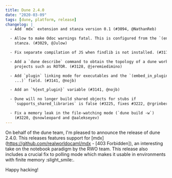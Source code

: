 ```yaml
---
title: Dune 2.4.0
date: "2020-03-09"
tags: [dune, platform, release]
changelog: |
  - Add `mdx` extension and stanza version 0.1 (#3094, @NathanReb)

  - Allow to make Odoc warnings fatal. This is configured from the `(env ...)`
    stanza. (#3029, @Julow)

  - Fix separate compilation of JS when findlib is not installed. (#3177, @nojb)

  - Add a `dune describe` command to obtain the topology of a dune workspace, for
    projects such as ROTOR. (#3128, @jeremiedimino)

  - Add `plugin` linking mode for executables and the `(embed_in_plugin_libraries
    ...)` field. (#3141, @nojb)

  - Add an `%{ext_plugin}` variable (#3141, @nojb)

  - Dune will no longer build shared objects for stubs if
    `supports_shared_libraries` is false (#3225, fixes #3222, @rgrinberg)

  - Fix a memory leak in the file-watching mode (`dune build -w`)
    (#3220, @snowleopard and @aalekseyev)
---
```


On behalf of the dune team, I'm pleased to announce the release of dune 2.4.0. This releases features support for [mdx](https://github.com/realworldocaml/mdx - [403 Forbidden]), an interesting take on the notebook paradigm by the RWO team. This release also includes a crucial fix to polling mode which makes it usable in environments with finite memory :slight_smile:.

Happy hacking!
